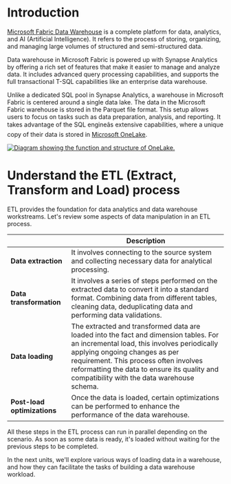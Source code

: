 
# 
# Introduction

[Microsoft Fabric Data Warehouse](/en-us/fabric/data-warehouse/?azure-portal=true) is a complete platform for data, analytics, and AI (Artificial Intelligence). It refers to the process of storing, organizing, and managing large volumes of structured and semi-structured data.

Data warehouse in Microsoft Fabric is powered up with Synapse Analytics by offering a rich set of features that make it easier to manage and analyze data. It includes advanced query processing capabilities, and supports the full transactional T-SQL capabilities like an enterprise data warehouse.

Unlike a dedicated SQL pool in Synapse Analytics, a warehouse in Microsoft Fabric is centered around a single data lake. The data in the Microsoft Fabric warehouse is stored in the Parquet file format. This setup allows users to focus on tasks such as data preparation, analysis, and reporting. It takes advantage of the SQL engineâs extensive capabilities, where a unique copy of their data is stored in [Microsoft OneLake](/en-us/fabric/onelake/onelake-overview?azure-portal=true).

[![Diagram showing the function and structure of OneLake.](../../wwl-data-ai/load-data-into-microsoft-fabric-data-warehouse/media/1-access-onelake-data-other-tools.png)](../../wwl-data-ai/load-data-into-microsoft-fabric-data-warehouse/media/1-access-onelake-data-other-tools.png#lightbox)

## 
# Understand the ETL (Extract, Transform and Load) process

ETL provides the foundation for data analytics and data warehouse workstreams. Let's review some aspects of data manipulation in an ETL process.

|  | Description |
| --- | --- |
| **Data extraction** | It involves connecting to the source system and collecting necessary data for analytical processing. |
| **Data transformation** | It involves a series of steps performed on the extracted data to convert it into a standard format. Combining data from different tables, cleaning data, deduplicating data and performing data validations. |
| **Data loading** | The extracted and transformed data are loaded into the fact and dimension tables. For an incremental load, this involves periodically applying ongoing changes as per requirement. This process often involves reformatting the data to ensure its quality and compatibility with the data warehouse schema. |
| **Post-load optimizations** | Once the data is loaded, certain optimizations can be performed to enhance the performance of the data warehouse. |

All these steps in the ETL process can run in parallel depending on the scenario. As soon as some data is ready, it's loaded without waiting for the previous steps to be completed.

In the next units, we'll explore various ways of loading data in a warehouse, and how they can facilitate the tasks of building a data warehouse workload.



